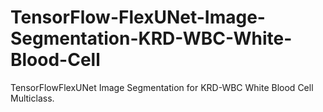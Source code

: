 # TensorFlow-FlexUNet-Image-Segmentation-KRD-WBC-White-Blood-Cell
TensorFlowFlexUNet Image Segmentation for KRD-WBC White Blood Cell Multiclass.
